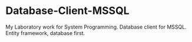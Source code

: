 # Database-Client-MSSQL
My Laboratory work for System Programming. Database client for MSSQL. Entity framework, database first.
